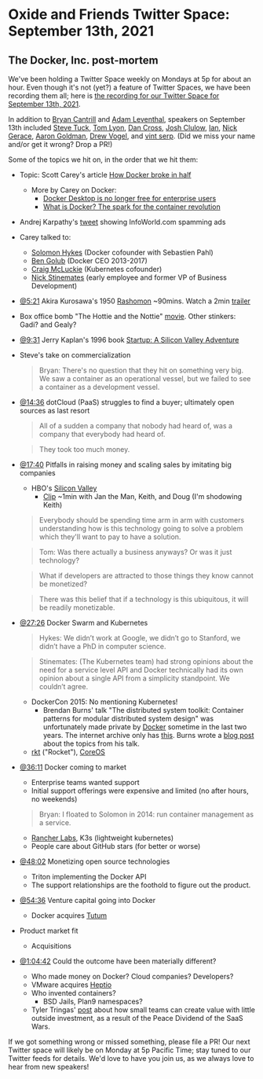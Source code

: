 # Oxide and Friends Twitter Space: September 13th, 2021

## The Docker, Inc. post-mortem

We've been holding a Twitter Space weekly on Mondays at 5p for about an hour.
Even though it's not (yet?) a feature of Twitter Spaces, we have been
recording them all; here is
[the recording for our Twitter Space for September 13th, 2021](https://youtu.be/l9LTJdT0sZ8).

In addition to
[Bryan Cantrill](https://twitter.com/bcantrill) and
[Adam Leventhal](https://twitter.com/ahl),
speakers on September 13th included
[Steve Tuck](https://twitter.com/sdtuck),
[Tom Lyon](https://twitter.com/aka_pugs),
[Dan Cross](https://twitter.com/DanCrossNYC),
[Josh Clulow](https://twitter.com/jmclulow),
[Ian](https://twitter.com/iangrunert),
[Nick Gerace](https://twitter.com/nickgeracehacks),
[Aaron Goldman](https://twitter.com/aarondgoldman),
[Drew Vogel](https://twitter.com/drewonpaper),
and [vint serp](https://twitter.com/ZackMaril).
(Did we miss your name and/or get it wrong? Drop a PR!)

Some of the topics we hit on, in the order that we hit them:

- Topic: Scott Carey's article [How Docker broke in half][docker-broke]
  - More by Carey on Docker:
    - [Docker Desktop is no longer free for enterprise users][docker-desktop]
    - [What is Docker? The spark for the container revolution][docker-what-is]
- Andrej Karpathy's [tweet](https://twitter.com/karpathy/status/1435827240286109702)
  showing InfoWorld.com spamming ads
- Carey talked to:
  - [Solomon Hykes](https://twitter.com/solomonstre)
    (Docker cofounder with Sebastien Pahl)
  - [Ben Golub](https://twitter.com/golubbe) (Docker CEO 2013-2017)
  - [Craig McLuckie](https://twitter.com/cmcluck) (Kubernetes cofounder)
  - [Nick Stinemates](https://twitter.com/nickstinemates)
    (early employee and former VP of Business Development)
- [@5:21](https://youtu.be/l9LTJdT0sZ8?t=321)
  Akira Kurosawa's 1950 [Rashomon](https://en.wikipedia.org/wiki/Rashomon) ~90mins.
  Watch a 2min [trailer](https://www.youtube.com/watch?v=xCZ9TguVOIA)
- Box office bomb "The Hottie and the Nottie" [movie][hottie].
  Other stinkers: Gadi? and Gealy?
- [@9:31](https://youtu.be/l9LTJdT0sZ8?t=571)
  Jerry Kaplan's 1996 book [Startup: A Silicon Valley Adventure][startup]
- Steve's take on commercialization
  > Bryan: There's no question that they hit on something very big.
  > We saw a container as an operational vessel, but we failed to see
  > a container as a development vessel.
- [@14:36](https://youtu.be/l9LTJdT0sZ8?t=876)
  dotCloud (PaaS) struggles to find a buyer; ultimately open sources as last resort
  > All of a sudden a company that nobody had heard of,
  > was a company that everybody had heard of.

  > They took too much money.
- [@17:40](https://youtu.be/l9LTJdT0sZ8?t=1060)
  Pitfalls in raising money and scaling sales by imitating big companies
  - HBO's [Silicon Valley](https://en.wikipedia.org/wiki/Silicon_Valley_(TV_series))
    - [Clip](https://youtu.be/de5vU7NLu8o) ~1min with
      Jan the Man, Keith, and Doug (I'm shodowing Keith)
  > Everybody should be spending time arm in arm with customers understanding
  > how is this technology going to solve a problem
  > which they'll want to pay to have a solution.

  > Tom: Was there actually a business anyways? Or was it just technology?

  > What if developers are attracted to those things they know cannot be monetized?

  > There was this belief that if a technology is this ubiquitous,
  > it will be readily monetizable.
- [@27:26](https://youtu.be/l9LTJdT0sZ8?t=1646) Docker Swarm and Kubernetes
  > Hykes: We didn’t work at Google, we didn’t go to Stanford,
  > we didn’t have a PhD in computer science.

  > Stinemates: (The Kubernetes team) had strong opinions about the need for a
  > service level API and Docker technically had its own opinion about a
  > single API from a simplicity standpoint. We couldn’t agree.
  - DockerCon 2015: No mentioning Kubernetes!
    - Brendan Burns' talk "The distributed system toolkit: Container patterns for
      modular distributed system design" was unfortunately made private
      by [Docker](https://www.youtube.com/c/DockerIo) sometime in the last two years.
      The internet archive only has [this][burns-dockercon].
      Burns wrote a [blog post][burns-blog] about the topics from his talk.
  - [rkt](https://github.com/rkt/rkt/) ("Rocket"),
    [CoreOS](https://en.wikipedia.org/wiki/Container_Linux)
- [@36:11](https://youtu.be/l9LTJdT0sZ8?t=2171) Docker coming to market
  - Enterprise teams wanted support
  - Initial support offerings were expensive and limited
    (no after hours, no weekends)
  > Bryan: I floated to Solomon in 2014: run container management as a service.
  - [Rancher Labs](https://en.wikipedia.org/wiki/Rancher_Labs),
    K3s (lightweight kubernetes)
  - People care about GitHub stars (for better or worse)
- [@48:02](https://youtu.be/l9LTJdT0sZ8?t=2882)
  Monetizing open source technologies
  - Triton implementing the Docker API
  - The support relationships are the foothold to figure out the product.
- [@54:36](https://youtu.be/l9LTJdT0sZ8?t=3276)
  Venture capital going into Docker
  - Docker acquires [Tutum](https://www.docker.com/blog/docker-acquires-tutum/)
- Product market fit
  - Acquisitions
- [@1:04:42](https://youtu.be/l9LTJdT0sZ8?t=3882)
  Could the outcome have been materially different?
  - Who made money on Docker? Cloud companies? Developers?
  - VMware acquires [Heptio][heptio]
  - Who invented containers?
    - BSD Jails, Plan9 namespaces?
  - Tyler Tringas' [post](https://calmfund.com/writing/investment-memo-calm-fund-2)
    about how small teams can create value with little outside investment, as
    a result of the Peace Dividend of the SaaS Wars.

If we got something wrong or missed something, please file a PR!
Our next Twitter space will likely be on Monday at 5p Pacific Time; stay tuned
to our Twitter feeds for details.  We'd love to have you join us, as we
always love to hear from new speakers!

[docker-broke]: https://www.infoworld.com/article/3632142/how-docker-broke-in-half.html
[docker-desktop]: https://www.infoworld.com/article/3630393/docker-desktop-is-no-longer-free-for-enterprise-users.html
[docker-what-is]: https://www.infoworld.com/article/3204171/what-is-docker-the-spark-for-the-container-revolution.html
[hottie]: https://en.wikipedia.org/wiki/The_Hottie_and_the_Nottie
[startup]: https://www.google.com/books/edition/Startup/dih2GDy5cHEC?hl=en
[burns-dockercon]: https://web.archive.org/web/20151014150029/https://www.youtube.com/watch?v=Ph3t8jIt894
[burns-blog]: https://kubernetes.io/blog/2015/06/the-distributed-system-toolkit-patterns/
[heptio]: https://techcrunch.com/2018/11/06/vmware-acquires-heptio-the-startup-founded-by-2-co-founders-of-kubernetes/

